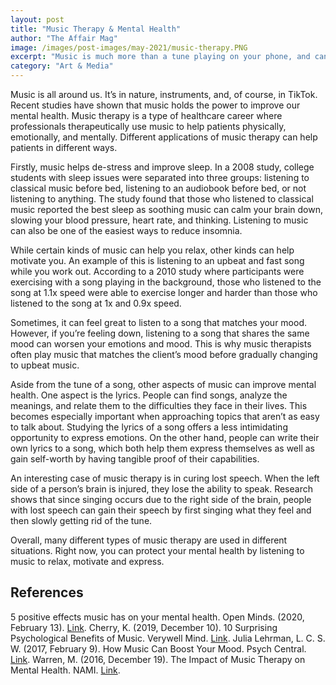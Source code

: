 ```yaml
---
layout: post
title: "Music Therapy & Mental Health"
author: "The Affair Mag"
image: /images/post-images/may-2021/music-therapy.PNG
excerpt: "Music is much more than a tune playing on your phone, and can help you improve your mental health."
category: "Art & Media"
---
```


Music is all around us. It’s in nature, instruments, and, of course, in TikTok. Recent studies have shown that music holds the power to improve our mental health. Music therapy is a type of healthcare career where professionals therapeutically use music to help patients physically, emotionally, and mentally. Different applications of music therapy can help patients in different ways.

Firstly, music helps de-stress and improve sleep. In a 2008 study, college students with sleep issues were separated into three groups: listening to classical music before bed, listening to an audiobook before bed, or not listening to anything. The study found that those who listened to classical music reported the best sleep as soothing music can calm your brain down, slowing your blood pressure, heart rate, and thinking. Listening to music can also be one of the easiest ways to reduce insomnia.

While certain kinds of music can help you relax, other kinds can help motivate you. An example of this is listening to an upbeat and fast song while you work out. According to a 2010 study where participants were exercising with a song playing in the background, those who listened to the song at 1.1x speed were able to exercise longer and harder than those who listened to the song at 1x and 0.9x speed.

Sometimes, it can feel great to listen to a song that matches your mood. However, if you’re feeling down, listening to a song that shares the same mood can worsen your emotions and mood. This is why music therapists often play music that matches the client’s mood before gradually changing to upbeat music.

Aside from the tune of a song, other aspects of music can improve mental health. One aspect is the lyrics. People can find songs, analyze the meanings, and relate them to the difficulties they face in their lives. This becomes especially important when approaching topics that aren’t as easy to talk about. Studying the lyrics of a song offers a less intimidating opportunity to express emotions. On the other hand, people can write their own lyrics to a song, which both help them express themselves as well as gain self-worth by having tangible proof of their capabilities.

An interesting case of music therapy is in curing lost speech. When the left side of a person’s brain is injured, they lose the ability to speak. Research shows that since singing occurs due to the right side of the brain, people with lost speech can gain their speech by first singing what they feel and then slowly getting rid of the tune.

Overall, many different types of music therapy are used in different situations. Right now, you can protect your mental health by listening to music to relax, motivate and express.

## References
5 positive effects music has on your mental health. Open Minds. (2020, February 13). [Link](https://www.openminds.org.au/news/5-positive-effects-music-mental-health). 
Cherry, K. (2019, December 10). 10 Surprising Psychological Benefits of Music. Verywell Mind. [Link](https://www.verywellmind.com/surprising-psychological-benefits-of-music-4126866#citation-7). 
Julia Lehrman, L. C. S. W. (2017, February 9). How Music Can Boost Your Mood. Psych Central. [Link](https://psychcentral.com/blog/how-music-can-boost-your-mood#1). 
Warren, M. (2016, December 19). The Impact of Music Therapy on Mental Health. NAMI. [Link](https://www.nami.org/Blogs/NAMI-Blog/December-2016/The-Impact-of-Music-Therapy-on-Mental-Health). 
